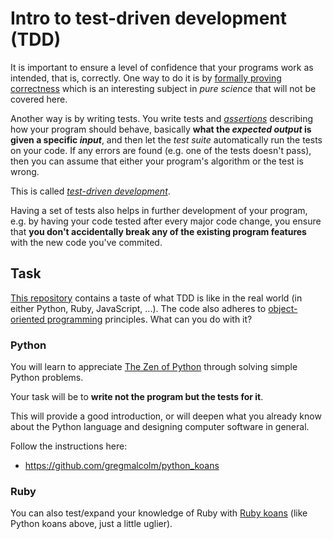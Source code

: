 Intro to **test-driven development** (TDD)
==========================================

It is important to ensure a level of confidence that your programs work as
intended, that is, correctly. One way to do it is by
[formally proving correctness](http://en.wikipedia.org/wiki/Formal_verification)
which is an interesting subject in _pure science_ that will not be covered here.

Another way is by writing tests. You write tests and
[_assertions_](http://en.wikipedia.org/wiki/Assertion_%28software_development%29)
describing how your program should behave, basically **what the 
_expected output_ is given a specific _input_**, and then let the 
_test suite_ automatically run the tests on your code.  If any errors are
found (e.g. one of the tests doesn't pass), then you can assume that either
your program's algorithm or the test is wrong.

This is called [_test-driven development_](http://en.wikipedia.org/wiki/Test-driven_development).

Having a set of tests also helps in further development of your program,
e.g. by having your code tested after every major code change, you ensure
that **you don't accidentally break any of the existing program features** with
the new code you've commited.


Task
----

[This repository](https://github.com/lucaminudel/TDDwithMockObjectsAndDesignPrinciples/tree/master/TDDMicroExercises)
contains a taste of what TDD is like in the real world (in either Python, Ruby, JavaScript, ...).
The code also adheres to [object-oriented programming](http://en.wikipedia.org/wiki/Object-oriented_programming) principles.
What can you do with it?

### Python ###

You will learn to appreciate [The Zen of Python](http://www.python.org/dev/peps/pep-0020/)
through solving simple Python problems.

Your task will be to **write not the program but the tests for it**.

This will provide a good introduction, or will deepen what you already know
about the Python language and designing computer software in general.

Follow the instructions here:
* https://github.com/gregmalcolm/python_koans

### Ruby ###

You can also test/expand your knowledge of Ruby with [Ruby koans](http://rubykoans.com)
(like Python koans above, just a little uglier).
